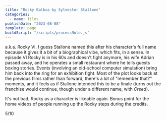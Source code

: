```yaml
---
title: "Rocky Balboa by Sylvester Stallone"
categories:
  - name: films
publishDate: "2023-08-08"
template: page
buildScript: "/scripts/processNote.js"
---
```


a.k.a. Rocky VI. I guess Stallone named this after his character's full name because it gives it a bit of a biographical vibe, which fits, in a sense. In episode VI Rocky is in his 60s and doesn't fight anymore, his wife Adrian passed away, and he operates a small restaurant where he tells guests boxing stories. Events (involving an old-school computer simulation) bring him back into the ring for an exhibition fight. Most of the plot looks back at the previous films rather than forward, there's a lot of "remember that?" moments, and it feels as if Stallone intended this to be a finale (turns out the franchise would continue, though under a different name, with _Creed_).

It's not bad, Rocky as a character is likeable again. Bonus point for the home videos of people running up the Rocky steps during the credits.

5/10
